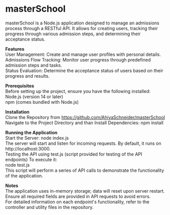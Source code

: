 # masterSchool

masterSchool is a Node.js application designed to manage an admissions process through a RESTful API. It allows for creating users, tracking their progress through various admission steps, and determining their acceptance status.

**Features**  
  User Management: Create and manage user profiles with personal details.  
  Admissions Flow Tracking: Monitor user progress through predefined admission steps and tasks.  
  Status Evaluation: Determine the acceptance status of users based on their progress and results.
  
**Prerequisites**  
Before setting up the project, ensure you have the following installed:  
  Node.js (version 14 or later)  
  npm (comes bundled with Node.js)
  
**Installation**  
  Clone the Repository from https://github.com/AhiyaSchneider/masterSchool  
  Navigate to the Project Directory and than Install Dependencies:  npm install

**Running the Application**  
Start the Server:  node index.js  
The server will start and listen for incoming requests. By default, it runs on http://localhost:3000.  
Testing the API using test.js (script provided for testing of the API endpoints) To execute it:  
node test.js  
This script will perform a series of API calls to demonstrate the functionality of the application.  

**Notes**  
  The application uses in-memory storage; data will reset upon server restart.  
  Ensure all required fields are provided in API requests to avoid errors.  
  For detailed information on each endpoint's functionality, refer to the controller and utility files in the repository.
